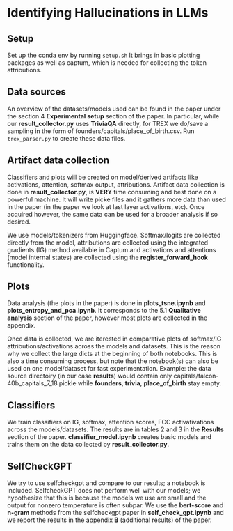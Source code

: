 # Identifying Hallucinations in LLMs

## Setup

Set up the conda env by running `setup.sh`
It brings in basic plotting packages as well as captum, which is needed for collecting the token attributions.

## Data sources

An overview of the datasets/models used can be found in the paper under the section 4 **Experimental setup** section of the paper.
In particular, while our **result_collector.py** uses **TriviaQA** directly, for TREX we do/save a sampling in the form of founders/capitals/place_of_birth.csv.
Run `trex_parser.py` to create these data files.

## Artifact data collection

Classifiers and plots will be created on model/derived artifacts like activations, attention, softmax output, attributions.
Artifact data collection is done in **result_collector.py**, is **VERY** time consuming and best done on a powerful machine.
It will write picke files and it gathers more data than used in the paper (in the paper we look at last layer activations, etc).
Once acquired however, the same data can be used for a broader analysis if so desired.

We use models/tokenizers from Huggingface. Softmax/logits are collected directly from the model, attributions are collected using the 
integrated gradients (IG) method available in Captum and activations and attentions (model internal states) are collected using the **register_forward_hook** functionality.

## Plots

Data analysis (the plots in the paper) is done in **plots_tsne.ipynb** and **plots_entropy_and_pca.ipynb**. It corresponds to the 5.1 **Qualitative analysis** section of the paper, however most plots are collected in the appendix.

Once data is collected, we are iterested in comparative plots of softmax/IG attributions/activations across the models and datasets.
This is the reason why we collect the large dicts at the beginning of both notebooks. This is also a time consuming process, but note
that the notebook(s) can also be used on one model/dataset for fast experimentation.
Example: the data source directoiry (in our case **results**) would contain only capitals/falcon-40b_capitals_7_18.pickle while **founders**, **trivia**, **place_of_birth** stay empty.

## Classifiers

We train classifiers on IG, softmax, attention scores, FCC activativations across the models/datasets. The results are in tables 2 and 3 in the **Results** section of the paper. **classifier_model.ipynb** creates basic models and trains them on the data collected by **result_collector.py**.

## SelfCheckGPT

We try to use selfcheckgpt and compare to our results; a notebook is included. SelfcheckGPT does not perform well
with our models; we hypothesize that this is because the models we use are small and the output for nonzero temperature is often subpar. 
We use the **bert-score** and **n-gram** methods from the selfcheckgpt paper in **self_check_gpt.ipynb** and we report the results in the appendix **B** (additional results) of the paper.
